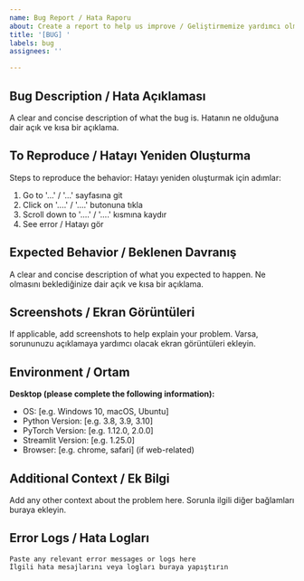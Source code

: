 ```yaml
---
name: Bug Report / Hata Raporu
about: Create a report to help us improve / Geliştirmemize yardımcı olmak için hata raporu oluşturun
title: '[BUG] '
labels: bug
assignees: ''

---
```


## Bug Description / Hata Açıklaması
A clear and concise description of what the bug is.
Hatanın ne olduğuna dair açık ve kısa bir açıklama.

## To Reproduce / Hatayı Yeniden Oluşturma
Steps to reproduce the behavior:
Hatayı yeniden oluşturmak için adımlar:

1. Go to '...' / '...' sayfasına git
2. Click on '....' / '....' butonuna tıkla
3. Scroll down to '....' / '....' kısmına kaydır
4. See error / Hatayı gör

## Expected Behavior / Beklenen Davranış
A clear and concise description of what you expected to happen.
Ne olmasını beklediğinize dair açık ve kısa bir açıklama.

## Screenshots / Ekran Görüntüleri
If applicable, add screenshots to help explain your problem.
Varsa, sorununuzu açıklamaya yardımcı olacak ekran görüntüleri ekleyin.

## Environment / Ortam
**Desktop (please complete the following information):**
- OS: [e.g. Windows 10, macOS, Ubuntu]
- Python Version: [e.g. 3.8, 3.9, 3.10]
- PyTorch Version: [e.g. 1.12.0, 2.0.0]
- Streamlit Version: [e.g. 1.25.0]
- Browser: [e.g. chrome, safari] (if web-related)

## Additional Context / Ek Bilgi
Add any other context about the problem here.
Sorunla ilgili diğer bağlamları buraya ekleyin.

## Error Logs / Hata Logları
```
Paste any relevant error messages or logs here
İlgili hata mesajlarını veya logları buraya yapıştırın
```